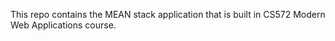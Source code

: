 This repo contains the MEAN stack application that is built in CS572 Modern Web Applications course.
